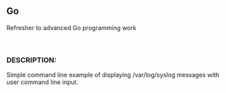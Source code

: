 ## Go
Refresher to advanced Go programming work  
&nbsp;   
&nbsp;  
### DESCRIPTION: 
Simple command line example of displaying /var/log/syslog messages with user command line input.  




